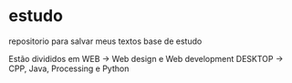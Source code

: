 # estudo
repositorio para salvar meus textos base de estudo

Estão divididos em WEB ->     Web design e Web development
                   DESKTOP -> CPP, Java, Processing e Python
